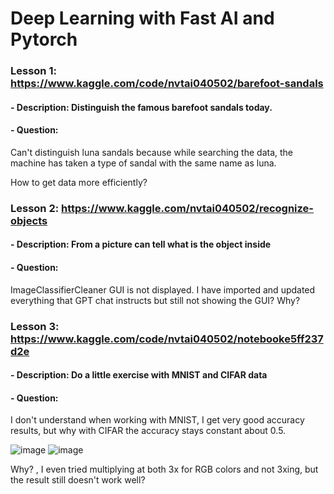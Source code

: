 # Deep Learning with Fast AI and Pytorch
### Lesson 1: https://www.kaggle.com/code/nvtai040502/barefoot-sandals
#### - Description:  Distinguish the famous barefoot sandals today.
#### - Question: 
   Can't distinguish luna sandals because while searching the data, the machine has taken a type of sandal with the same name as luna.
   
   How to get data more efficiently?

### Lesson 2: https://www.kaggle.com/nvtai040502/recognize-objects
#### - Description:  From a picture can tell what is the object inside
#### - Question: 
   ImageClassifierCleaner GUI is not displayed. I have imported and updated everything that GPT chat instructs but still not showing the GUI? 
   Why?
### Lesson 3: https://www.kaggle.com/code/nvtai040502/notebooke5ff237d2e
#### - Description:  Do a little exercise with MNIST and CIFAR data
#### - Question: 
   I don't understand when working with MNIST, I get very good accuracy results, but why with CIFAR the accuracy stays constant about 0.5.
   
   ![image](https://github.com/nvtai4502/Deep_Learning_with_fastAI/assets/137921596/08d2879b-f183-476b-8755-3175afa2d4ae) 
   ![image](https://github.com/nvtai4502/Deep_Learning_with_fastAI/assets/137921596/0df9ea79-1a62-4e0b-ab6f-a9b78632e33f)

   Why? , I even tried multiplying at both 3x for RGB colors and not 3xing, but the result still doesn't work well?
